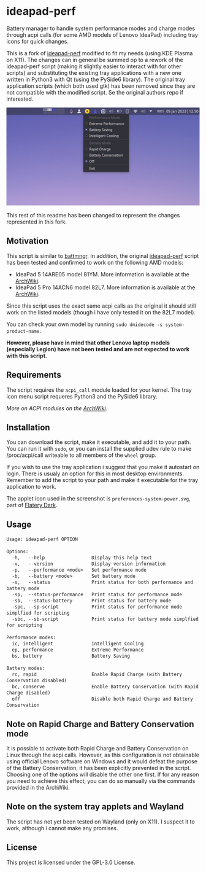 # ideapad-perf
Battery manager to handle system performance modes and charge modes through acpi calls (for some AMD models of Lenovo IdeaPad) including tray icons for quick changes.

This is a fork of [ideapad-perf](https://github.com/korikori/ideapad-perf) modified to fit my needs (using KDE Plasma on X11). The changes can in general be summed op to a rework of the ideapad-perf script (making it slightly easier to interact with for other scripts) and substituting the existing tray applications with a new one written in Python3 with Qt (using the PySide6 library). The original tray application scripts (which both used gtk) has been removed since they are not compatible with the modified script. Se the original authors repo if interested.

![screenshot](https://github.com/johandegn/ideapad-perf/blob/main/screenshot.png)

This rest of this readme has been changed to represent the changes represented in this fork.

## Motivation

This script is similar to [battmngr](https://github.com/0xless/battmngr). In addition, the original [ideapad-perf](https://github.com/korikori/ideapad-perf) script has been tested and confirmed to work on the following AMD models:
* IdeaPad 5 14ARE05 model 81YM. More information is available at the [ArchWiki](https://wiki.archlinux.org/title/Lenovo_IdeaPad_5_14are05#Power_management).
* IdeaPad 5 Pro 14ACN6 model 82L7. More information is available at the [ArchWiki](https://wiki.archlinux.org/title/Lenovo_IdeaPad_5_Pro_14ACN6#Power_management_options).

Since this script uses the exact same acpi calls as the original it should still work on the listed models (though i have only tested it on the 82L7 model).

You can check your own model by running
```sudo dmidecode -s system-product-name```.

**However, please have in mind that other Lenovo laptop models (especially Legion) have not been tested and are not expected to work with this script.**

## Requirements

The script requires the `acpi_call` module loaded for your kernel. The tray icon menu script requeres Python3 and the PySide6 library.

*More on ACPI modules on the [ArchWiki](https://wiki.archlinux.org/title/ACPI_modules).*

## Installation

You can download the script, make it executable, and add it to your path. You can run it with `sudo`, or you can install the supplied udev rule to make /proc/acpi/call writeable to all members of the `wheel` group.

If you wish to use the tray application i suggest that you make it autostart on login. There is usualy an option for this in most desktop environments. Remember to add the script to your path and make it executable for the tray application to work.

The applet icon used in the screenshot is `preferences-system-power.svg`, part of [Flatery Dark](https://github.com/cbrnix/Flatery).

## Usage

```
Usage: ideapad-perf OPTION

Options:
  -h,   --help                 Display this help text
  -v,   --version              Display version information
  -p,   --performance <mode>   Set performance mode
  -b,   --battery <mode>       Set battery mode
  -s,   --status               Print status for both performance and battery mode
  -sp,  --status-performance   Print status for performance mode
  -sb,  --status-battery       Print status for battery mode
  -spc, --sp-script            Print status for performance mode simplfied for scripting
  -sbc, --sb-script            Print status for battery mode simplfied for scripting

Performance modes:
  ic, intelligent              Intelligent Cooling
  ep, performance              Extreme Performance
  bs, battery                  Battery Saving

Battery modes:
  rc, rapid                    Enable Rapid Charge (with Battery Conservation disabled)
  bc, conserve                 Enable Battery Conservation (with Rapid Charge disabled)
  off                          Disable both Rapid Charge and Battery Conservation
```

## Note on Rapid Charge and Battery Conservation mode

It is possible to activate both Rapid Charge and Battery Conservation on Linux through the acpi calls. However, as this configuration is not obtainable using official Lenovo software on Windows and it would defeat the purpose of the Battery Conservation, it has been explicitly prevented in the script. Choosing one of the options will disable the other one first. If for any reason you need to achieve this effect, you can do so manually via the commands provided in the ArchWiki.

## Note on the system tray applets and Wayland

The script has not yet been tested on Wayland (only on X11). I suspect it to work, although i cannot make any promises.

## License

This project is licensed under the GPL-3.0 License.
